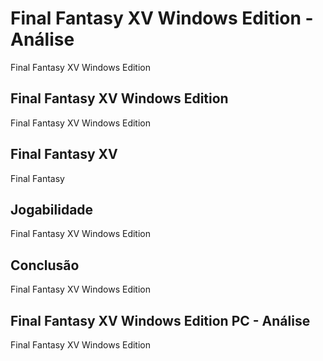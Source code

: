 ---
---

# Final Fantasy XV Windows Edition - Análise

Final Fantasy XV Windows Edition

## Final Fantasy XV Windows Edition

Final Fantasy XV Windows Edition

## Final Fantasy XV

Final Fantasy

## Jogabilidade

Final Fantasy XV Windows Edition

## Conclusão

Final Fantasy XV Windows Edition

## Final Fantasy XV Windows Edition PC - Análise

Final Fantasy XV Windows Edition
